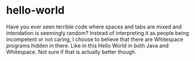 # hello-world

Have you ever seen terrible code where spaces and tabs are mixed and intendation is seemingly random? Instead of interpreting it as people being incompetent or not caring, I choose to believe that there are Whitespace programs hidden in there. Like in this Hello World in both Java and Whitespace. Not sure if that is actually better though.